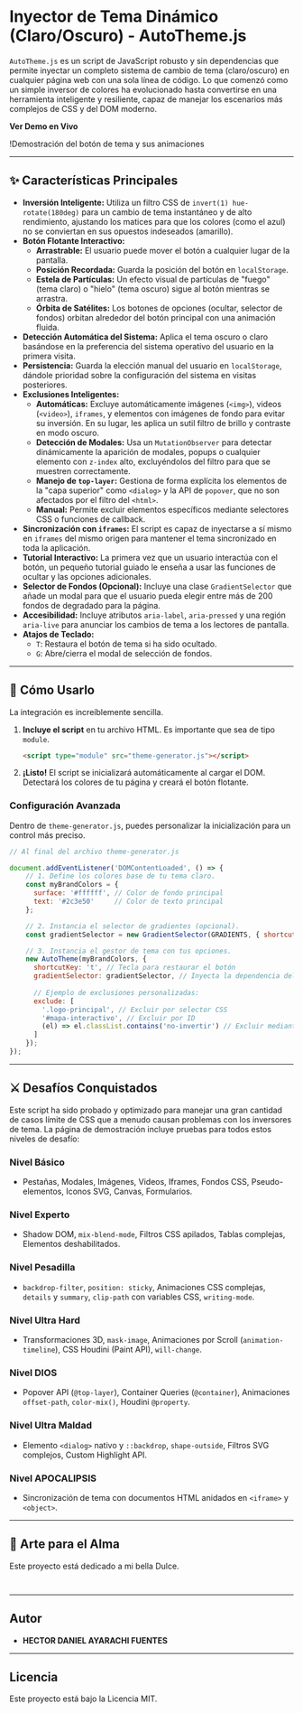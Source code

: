 # Inyector de Tema Dinámico (Claro/Oscuro) - AutoTheme.js

`AutoTheme.js` es un script de JavaScript robusto y sin dependencias que permite inyectar un completo sistema de cambio de tema (claro/oscuro) en cualquier página web con una sola línea de código. Lo que comenzó como un simple inversor de colores ha evolucionado hasta convertirse en una herramienta inteligente y resiliente, capaz de manejar los escenarios más complejos de CSS y del DOM moderno.

**Ver Demo en Vivo**

!Demostración del botón de tema y sus animaciones

---

## ✨ Características Principales

*   **Inversión Inteligente:** Utiliza un filtro CSS de `invert(1) hue-rotate(180deg)` para un cambio de tema instantáneo y de alto rendimiento, ajustando los matices para que los colores (como el azul) no se conviertan en sus opuestos indeseados (amarillo).
*   **Botón Flotante Interactivo:**
    *   **Arrastrable:** El usuario puede mover el botón a cualquier lugar de la pantalla.
    *   **Posición Recordada:** Guarda la posición del botón en `localStorage`.
    *   **Estela de Partículas:** Un efecto visual de partículas de "fuego" (tema claro) o "hielo" (tema oscuro) sigue al botón mientras se arrastra.
    *   **Órbita de Satélites:** Los botones de opciones (ocultar, selector de fondos) orbitan alrededor del botón principal con una animación fluida.
*   **Detección Automática del Sistema:** Aplica el tema oscuro o claro basándose en la preferencia del sistema operativo del usuario en la primera visita.
*   **Persistencia:** Guarda la elección manual del usuario en `localStorage`, dándole prioridad sobre la configuración del sistema en visitas posteriores.
*   **Exclusiones Inteligentes:**
    *   **Automáticas:** Excluye automáticamente imágenes (`<img>`), videos (`<video>`), `iframes`, y elementos con imágenes de fondo para evitar su inversión. En su lugar, les aplica un sutil filtro de brillo y contraste en modo oscuro.
    *   **Detección de Modales:** Usa un `MutationObserver` para detectar dinámicamente la aparición de modales, popups o cualquier elemento con `z-index` alto, excluyéndolos del filtro para que se muestren correctamente.
    *   **Manejo de `top-layer`:** Gestiona de forma explícita los elementos de la "capa superior" como `<dialog>` y la API de `popover`, que no son afectados por el filtro del `<html>`.
    *   **Manual:** Permite excluir elementos específicos mediante selectores CSS o funciones de callback.
*   **Sincronización con `iframes`:** El script es capaz de inyectarse a sí mismo en `iframes` del mismo origen para mantener el tema sincronizado en toda la aplicación.
*   **Tutorial Interactivo:** La primera vez que un usuario interactúa con el botón, un pequeño tutorial guiado le enseña a usar las funciones de ocultar y las opciones adicionales.
*   **Selector de Fondos (Opcional):** Incluye una clase `GradientSelector` que añade un modal para que el usuario pueda elegir entre más de 200 fondos de degradado para la página.
*   **Accesibilidad:** Incluye atributos `aria-label`, `aria-pressed` y una región `aria-live` para anunciar los cambios de tema a los lectores de pantalla.
*   **Atajos de Teclado:**
    *   `T`: Restaura el botón de tema si ha sido ocultado.
    *   `G`: Abre/cierra el modal de selección de fondos.

---

## 🚀 Cómo Usarlo

La integración es increíblemente sencilla.

1.  **Incluye el script** en tu archivo HTML. Es importante que sea de tipo `module`.

    ```html
    <script type="module" src="theme-generator.js"></script>
    ```

2.  **¡Listo!** El script se inicializará automáticamente al cargar el DOM. Detectará los colores de tu página y creará el botón flotante.

### Configuración Avanzada

Dentro de `theme-generator.js`, puedes personalizar la inicialización para un control más preciso.

```javascript
// Al final del archivo theme-generator.js

document.addEventListener('DOMContentLoaded', () => {
    // 1. Define los colores base de tu tema claro.
    const myBrandColors = {
      surface: '#ffffff', // Color de fondo principal
      text: '#2c3e50'     // Color de texto principal
    };

    // 2. Instancia el selector de gradientes (opcional).
    const gradientSelector = new GradientSelector(GRADIENTS, { shortcutKey: 'g' });

    // 3. Instancia el gestor de tema con tus opciones.
    new AutoTheme(myBrandColors, {
      shortcutKey: 't', // Tecla para restaurar el botón
      gradientSelector: gradientSelector, // Inyecta la dependencia del selector de fondos
      
      // Ejemplo de exclusiones personalizadas:
      exclude: [ 
        '.logo-principal', // Excluir por selector CSS
        '#mapa-interactivo', // Excluir por ID
        (el) => el.classList.contains('no-invertir') // Excluir mediante una función
      ]
    });
});
```

---

## ⚔️ Desafíos Conquistados

Este script ha sido probado y optimizado para manejar una gran cantidad de casos límite de CSS que a menudo causan problemas con los inversores de tema. La página de demostración incluye pruebas para todos estos niveles de desafío:

### Nivel Básico
*   Pestañas, Modales, Imágenes, Videos, Iframes, Fondos CSS, Pseudo-elementos, Iconos SVG, Canvas, Formularios.

### Nivel Experto
*   Shadow DOM, `mix-blend-mode`, Filtros CSS apilados, Tablas complejas, Elementos deshabilitados.

### Nivel Pesadilla
*   `backdrop-filter`, `position: sticky`, Animaciones CSS complejas, `details` y `summary`, `clip-path` con variables CSS, `writing-mode`.

### Nivel Ultra Hard
*   Transformaciones 3D, `mask-image`, Animaciones por Scroll (`animation-timeline`), CSS Houdini (Paint API), `will-change`.

### Nivel DIOS
*   Popover API (`@top-layer`), Container Queries (`@container`), Animaciones `offset-path`, `color-mix()`, Houdini `@property`.

### Nivel Ultra Maldad
*   Elemento `<dialog>` nativo y `::backdrop`, `shape-outside`, Filtros SVG complejos, Custom Highlight API.

### Nivel APOCALIPSIS
*   Sincronización de tema con documentos HTML anidados en `<iframe>` y `<object>`.

---

## 🎨 Arte para el Alma

Este proyecto está dedicado a mi bella Dulce.

```


```

---

## Autor

*   **HECTOR DANIEL AYARACHI FUENTES**

---

## Licencia

Este proyecto está bajo la Licencia MIT.